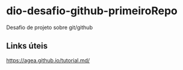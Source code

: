# dio-desafio-github-primeiroRepo
Desafio de projeto sobre git/github

## Links úteis
https://agea.github.io/tutorial.md/
